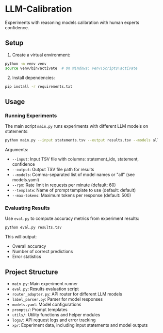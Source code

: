 # LLM-Calibration

Experiments with reasoning models calibration with human experts confidence.

## Setup

1. Create a virtual environment:
```bash
python -m venv venv
source venv/bin/activate  # On Windows: venv\Scripts\activate
```

2. Install dependencies:
```bash
pip install -r requirements.txt
```

## Usage

### Running Experiments

The main script `main.py` runs experiments with different LLM models on statements:

```bash
python main.py --input statements.tsv --output results.tsv --models all --rpm 60 --template default --max-tokens 500
```

Arguments:
- `--input`: Input TSV file with columns: statement_idx, statement, confidence
- `--output`: Output TSV file path for results
- `--models`: Comma-separated list of model names or "all" (see models.yaml)
- `--rpm`: Rate limit in requests per minute (default: 60)
- `--template`: Name of prompt template to use (default: default)
- `--max-tokens`: Maximum tokens per response (default: 500)

### Evaluating Results

Use `eval.py` to compute accuracy metrics from experiment results:

```bash
python eval.py results.tsv
```

This will output:
- Overall accuracy
- Number of correct predictions
- Error statistics

## Project Structure

- `main.py`: Main experiment runner
- `eval.py`: Results evaluation script
- `router_adapter.py`: API router for different LLM models
- `label_parser.py`: Parser for model responses
- `models.yaml`: Model configurations
- `prompts/`: Prompt templates
- `utils/`: Utility functions and helper modules
- `logs/`: API request logs and error tracking
- `xp/`: Experiment data, including input statements and model outputs
